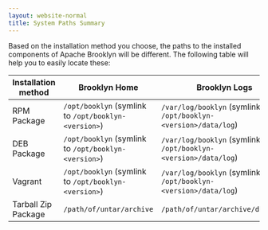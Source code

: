 ```yaml
---
layout: website-normal
title: System Paths Summary
---
```


Based on the installation method you choose, the paths to the installed components of Apache Brooklyn will be different. The
following table will help you to easily locate these:

<table class="table">
    <thead>
        <tr>
            <th>Installation method</th>
            <th>Brooklyn Home</td>
            <th>Brooklyn Logs</th>
            <th>Brooklyn Configuration</th>
            <th>Brooklyn Persisted state</th>
        </tr>
    </thead>
    <tbody>
        <tr>
            <td>RPM Package</td>
            <td><code>/opt/booklyn</code> (symlink to <code>/opt/booklyn-&lt;version&gt;</code>)</td>
            <td><code>/var/log/booklyn</code> (symlink to <code>/opt/booklyn-&lt;version&gt;/data/log</code>)</td>
            <td><code>/etc/booklyn</code></td>
            <td><code>/var/lib/booklyn</code></td>
        </tr>
        <tr>
            <td>DEB Package</td>
            <td><code>/opt/booklyn</code> (symlink to <code>/opt/booklyn-&lt;version&gt;</code>)</td>
            <td><code>/var/log/booklyn</code> (symlink to <code>/opt/booklyn-&lt;version&gt;/data/log</code>)</td>
            <td><code>/etc/booklyn</code></td>
            <td><code>/var/lib/booklyn</code></td>
        </tr>
        <tr>
            <td>Vagrant</td>
            <td><code>/opt/booklyn</code> (symlink to <code>/opt/booklyn-&lt;version&gt;</code>)</td>
            <td><code>/var/log/booklyn</code> (symlink to <code>/opt/booklyn-&lt;version&gt;/data/log</code>)</td>
            <td><code>/etc/booklyn</code></td>
            <td><code>/var/lib/booklyn</code></td>
        </tr>
        <tr>
            <td>Tarball Zip Package</td>
            <td><code>/path/of/untar/archive</code></td>
            <td><code>/path/of/untar/archive/data/log</code></td>
            <td><code>/path/of/untar/archive/etc</code></td>
            <td><code>~/.brooklyn/brooklyn-persisted-state</code></td>
        </tr>
    </tbody>
</table>
